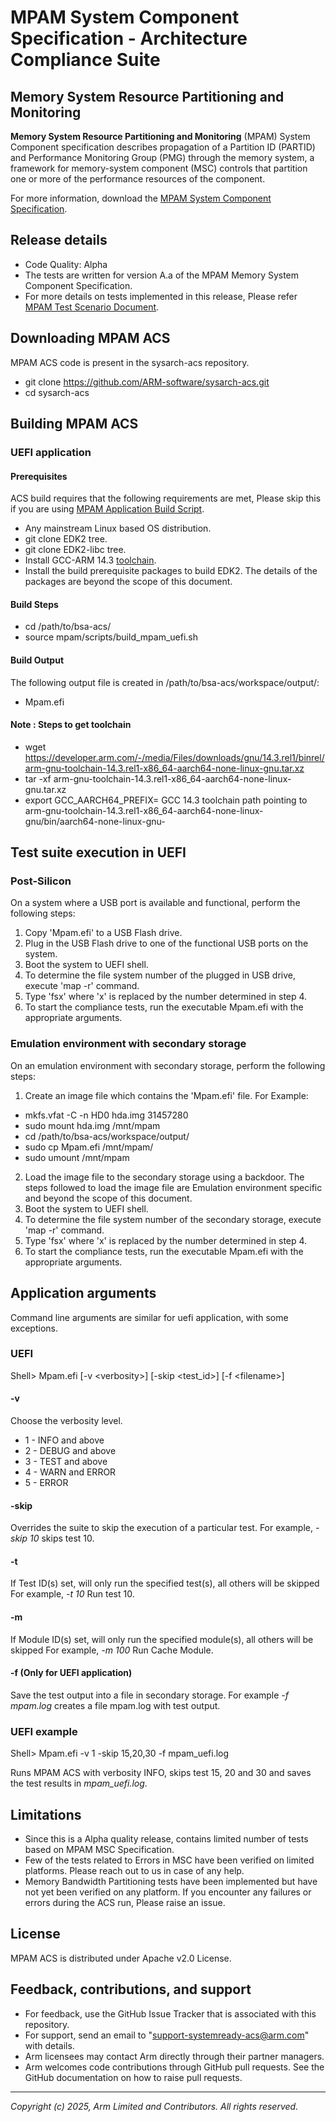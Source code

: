 
# MPAM System Component Specification - Architecture Compliance Suite

## Memory System Resource Partitioning and Monitoring
**Memory System Resource Partitioning and Monitoring** (MPAM) System Component specification describes propagation of a Partition ID (PARTID) and Performance Monitoring Group (PMG) through the memory system, a framework for memory-system component (MSC) controls that partition one or more of the performance resources of the component.

For more information, download the [MPAM System Component Specification](https://developer.arm.com/documentation/ihi0099/latest/).

## Release details
 - Code Quality: Alpha
 - The tests are written for version A.a of the MPAM Memory System Component Specification.
 - For more details on tests implemented in this release, Please refer [MPAM Test Scenario Document](docs/mpam/arm_mpam_architecture_compliance_test_scenario.pdf).

## Downloading MPAM ACS

MPAM ACS code is present in the sysarch-acs repository.

 - git clone https://github.com/ARM-software/sysarch-acs.git <br/>
 - cd sysarch-acs <br/>

## Building MPAM ACS
### UEFI application
#### Prerequisites

ACS build requires that the following requirements are met, Please skip this if you are using [MPAM Application Build Script](../tools/scripts/build_mpam_uefi.sh).

- Any mainstream Linux based OS distribution.
- git clone EDK2 tree.
- git clone EDK2-libc tree.
- Install GCC-ARM 14.3 [toolchain](https://developer.arm.com/downloads/-/arm-gnu-toolchain-downloads).
- Install the build prerequisite packages to build EDK2. The details of the packages are beyond the scope of this document.

#### Build Steps

 - cd /path/to/bsa-acs/<br/>
 - source mpam/scripts/build_mpam_uefi.sh

#### Build Output

The following output file is created in /path/to/bsa-acs/workspace/output/:

- Mpam.efi

#### Note : Steps to get toolchain
- wget https://developer.arm.com/-/media/Files/downloads/gnu/14.3.rel1/binrel/arm-gnu-toolchain-14.3.rel1-x86_64-aarch64-none-linux-gnu.tar.xz
- tar -xf arm-gnu-toolchain-14.3.rel1-x86_64-aarch64-none-linux-gnu.tar.xz
- export GCC_AARCH64_PREFIX= GCC 14.3 toolchain path pointing to arm-gnu-toolchain-14.3.rel1-x86_64-aarch64-none-linux-gnu/bin/aarch64-none-linux-gnu-

## Test suite execution in UEFI

### Post-Silicon

On a system where a USB port is available and functional, perform the following steps:

1. Copy 'Mpam.efi' to a USB Flash drive.
2. Plug in the USB Flash drive to one of the functional USB ports on the system.
3. Boot the system to UEFI shell.
4. To determine the file system number of the plugged in USB drive, execute 'map -r' command.
5. Type 'fsx' where 'x' is replaced by the number determined in step 4.
6. To start the compliance tests, run the executable Mpam.efi with the appropriate arguments.

### Emulation environment with secondary storage

On an emulation environment with secondary storage, perform the following steps:

1. Create an image file which contains the 'Mpam.efi' file. For Example: <br/>
 - mkfs.vfat -C -n HD0 hda.img 31457280 <br/>
 - sudo mount hda.img /mnt/mpam <br/>
 - cd /path/to/bsa-acs/workspace/output/ <br/>
 - sudo cp Mpam.efi /mnt/mpam/ <br/>
 - sudo umount /mnt/mpam
2. Load the image file to the secondary storage using a backdoor. The steps followed to load the image file are Emulation environment specific and beyond the scope of this document.
3. Boot the system to UEFI shell.
4. To determine the file system number of the secondary storage, execute 'map -r' command.
5. Type 'fsx' where 'x' is replaced by the number determined in step 4.
6. To start the compliance tests, run the executable Mpam.efi with the appropriate arguments.

## Application arguments

Command line arguments are similar for uefi application, with some exceptions.

### UEFI

Shell> Mpam.efi [-v &lt;verbosity&gt;] [-skip &lt;test_id&gt;] [-f &lt;filename&gt;]

#### -v
Choose the verbosity level.

- 1 - INFO and above
- 2 - DEBUG and above
- 3 - TEST and above
- 4 - WARN and ERROR
- 5 - ERROR

#### -skip
Overrides the suite to skip the execution of a particular
test. For example, <i>-skip 10</i> skips test 10.

#### -t
If Test ID(s) set, will only run the specified test(s), all others will be skipped
For example, <i>-t 10</i> Run test 10.

#### -m
If Module ID(s) set, will only run the specified module(s), all others will be skipped
For example, <i>-m 100</i> Run Cache Module.

#### -f (Only for UEFI application)
Save the test output into a file in secondary storage. For example <i>-f mpam.log</i> creates a file mpam.log with test output.

### UEFI example

Shell> Mpam.efi -v 1 -skip 15,20,30 -f mpam_uefi.log

Runs MPAM ACS with verbosity INFO, skips test 15, 20 and 30 and saves the test results in <i>mpam_uefi.log</i>.

## Limitations

 - Since this is a Alpha quality release, contains limited number of tests based on MPAM MSC Specification.
 - Few of the tests related to Errors in MSC have been verified on limited platforms. Please reach out to us in case of any help.
 - Memory Bandwidth Partitioning tests have been implemented but have not yet been verified on any platform. If you encounter any failures or errors during the ACS run, Please raise an issue.

## License
MPAM ACS is distributed under Apache v2.0 License.

## Feedback, contributions, and support

 - For feedback, use the GitHub Issue Tracker that is associated with this repository.
 - For support, send an email to "support-systemready-acs@arm.com" with details.
 - Arm licensees may contact Arm directly through their partner managers.
 - Arm welcomes code contributions through GitHub pull requests. See the GitHub documentation on how to raise pull requests.

--------------

*Copyright (c) 2025, Arm Limited and Contributors. All rights reserved.*
